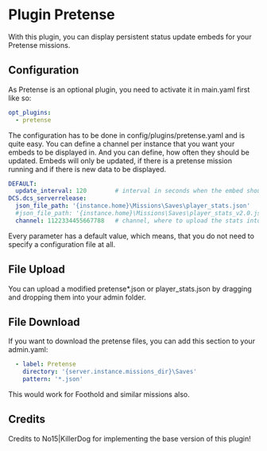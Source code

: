 # Plugin Pretense
With this plugin, you can display persistent status update embeds for your Pretense missions.

## Configuration
As Pretense is an optional plugin, you need to activate it in main.yaml first like so:
```yaml
opt_plugins:
  - pretense
```
The configuration has to be done in config/plugins/pretense.yaml and is quite easy. You can define a channel per 
instance that you want your embeds to be displayed in. And you can define, how often they should be updated. Embeds will 
only be updated, if there is a pretense mission running and if there is new data to be displayed.

```yaml
DEFAULT:
  update_interval: 120        # interval in seconds when the embed should update (default = 120)
DCS.dcs_serverrelease:
  json_file_path: '{instance.home}\Missions\Saves\player_stats.json'        # this is the default
  #json_file_path: '{instance.home}\Missions\Saves\player_stats_v2.0.json'  # use this for Pretense v2.0
  channel: 1122334455667788   # channel, where to upload the stats into (default: Status channel)
```
Every parameter has a default value, which means, that you do not need to specify a configuration file at all.

## File Upload
You can upload a modified pretense*.json or player_stats.json by dragging and dropping them into your admin folder.

## File Download
If you want to download the pretense files, you can add this section to your admin.yaml:
```yaml
  - label: Pretense
    directory: '{server.instance.missions_dir}\Saves'
    pattern: '*.json'
```
This would work for Foothold and similar missions also.

## Credits
Credits to No15|KillerDog for implementing the base version of this plugin!
